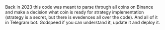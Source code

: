 Back in 2023 this code was meant to parse through all coins on Binance and make a decision 
what coin is ready for strategy implementation (strategy is a secret, but there is evedences all over the code). 
And all of it in Telegram bot. Godspeed if you can understand it, update it and deploy it.
